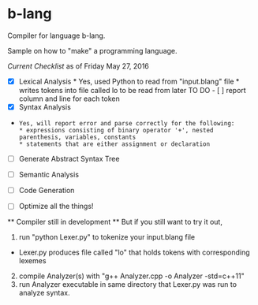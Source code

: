 # b-lang
Compiler for language b-lang.

Sample on how to "make" a programming language. 


*Current Checklist* as of Friday May 27, 2016
- [x] Lexical Analysis
      * Yes, used Python to read from "input.blang" file
      * writes tokens into file called lo to be read from later
       TO DO
      - [ ] report column and line for each token
- [x] Syntax Analysis
-     Yes, will report error and parse correctly for the following:
      * expressions consisting of binary operator '+', nested parenthesis, variables, constants
      * statements that are either assignment or declaration
- [ ] Generate Abstract Syntax Tree
- [ ] Semantic Analysis
- [ ] Code Generation
- [ ] Optimize all the things!



** Compiler still in development **
But if you still want to try it out,
1. run "python Lexer.py" to tokenize your input.blang file
* Lexer.py produces file called "lo" that holds tokens with corresponding lexemes
2. compile Analyzer(s) with "g++ Analyzer.cpp -o Analyzer -std=c++11"
3. run Analyzer executable in same directory that Lexer.py was run to analyze syntax.
